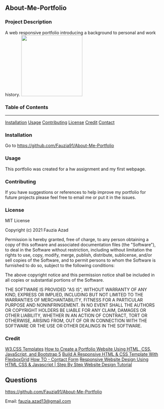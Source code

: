 ## About-Me-Portfolio

### Project Description

A web responsive portfolio introducing a background to personal and work history.
<img src = "https://i.natgeofe.com/n/4f5aaece-3300-41a4-b2a8-ed2708a0a27c/domestic-dog_thumb_4x3.jpg" height="200px" > 
     
### Table of Contents
***

[Installation](#installation)
[Usage](#usage)
[Contributing](#contributing)
[License](#license)
[Credit](#credit)
[Contact](#contact) 

### Installation

Go to https://github.com/Fauzia91/About-Me-Portfolio

### Usage

This portfolio was created for a hw assignment and my first webpage.

### Contributing

If you have suggestions or references to help improve my portfolio for future projects please feel free to email me or put it in the issues.  

### License

MIT License

Copyright (c) 2021 Fauzia Azad

Permission is hereby granted, free of charge, to any person obtaining a copy
of this software and associated documentation files (the "Software"), to deal
in the Software without restriction, including without limitation the rights
to use, copy, modify, merge, publish, distribute, sublicense, and/or sell
copies of the Software, and to permit persons to whom the Software is
furnished to do so, subject to the following conditions:

The above copyright notice and this permission notice shall be included in all
copies or substantial portions of the Software.

THE SOFTWARE IS PROVIDED "AS IS", WITHOUT WARRANTY OF ANY KIND, EXPRESS OR
IMPLIED, INCLUDING BUT NOT LIMITED TO THE WARRANTIES OF MERCHANTABILITY,
FITNESS FOR A PARTICULAR PURPOSE AND NONINFRINGEMENT. IN NO EVENT SHALL THE
AUTHORS OR COPYRIGHT HOLDERS BE LIABLE FOR ANY CLAIM, DAMAGES OR OTHER
LIABILITY, WHETHER IN AN ACTION OF CONTRACT, TORT OR OTHERWISE, ARISING FROM,
OUT OF OR IN CONNECTION WITH THE SOFTWARE OR THE USE OR OTHER DEALINGS IN THE
SOFTWARE.

### Credit

[W3.CSS Templates](www.w3schools.com/w3css/w3css_templates.asp)
[How to Create a Portfolio Website Using HTML, CSS, JavaScript, and Bootstrap 5](https://www.freecodecamp.org/news/how-to-create-a-portfolio-website-using-html-css-javascript-and-bootstrap/)
[Build A Responsive HTML & CSS Template With FlexboxGrid](https://www.youtube.com/watch?v=qlA7dputiNc)
[How TO - Contact Form](https://www.w3schools.com/howto/howto_css_contact_form.asp)
[Responsive Website Design Using HTML CSS & Javascript | Step By Step Website Design Tutorial](https://www.youtube.com/watch?v=QqWo7i7bLCU)

## Questions

https://github.com/Fauzia91/About-Me-Portfolio

Email: fauzia.azad13@gmail.com

